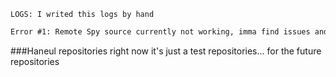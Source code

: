 `LOGS: I writed this logs by hand`
```txt
Error #1: Remote Spy source currently not working, imma find issues and fixed it later!
```

###Haneul repositories right now it's just a test repositories... for the future repositories
